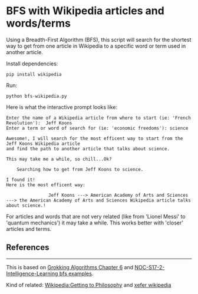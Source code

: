# BFS with Wikipedia articles and words/terms

Using a Breadth-First Algorithm (BFS), this script will search for the shortest way to get from one article in Wikipedia to a specific word or term used in another article.


Install dependencies:

`pip install wikipedia`

Run:

`python bfs-wikipedia.py`

Here is what the interactive prompt looks like:

```
Enter the name of a Wikipedia article from where to start (ie: 'French Revolution'):  Jeff Koons
Enter a term or word of search for (ie: 'economic freedoms'): science

Awesome!, I will search for the most efficent way to start from the Jeff Koons Wikipedia article
and find the path to another article that talks about science.

This may take me a while, so chill...Ok?

    Searching how to get from Jeff Koons to science.

I found it!
Here is the most efficent way:

                Jeff Koons ---> American Academy of Arts and Sciences ---> the American Academy of Arts and Sciences Wikipedia article talks about science.!
```

For articles and words that are not very related (like from 'Lionel Messi' to 'quantum mechanics') it may take a while. This works better with 'closer' articles and terms.

## References
--------

This is based on [Grokking Algorithms Chapter 6](https://manning-content.s3.amazonaws.com/download/2/656dfe9-e8fa-49ac-ac80-46584976ff49/GrokkingAlgorithms_SampleChapter6.pdf) and [NOC-S17-2-Intelligence-Learning bfs examples](https://github.com/shiffman/NOC-S17-2-Intelligence-Learning/tree/master/week1-graphs/02_bfs_oop).

Kind of related: [Wikipedia:Getting to Philosophy](https://en.wikipedia.org/wiki/Wikipedia:Getting_to_Philosophy) and [xefer wikipedia](https://xefer.com/wikipedia)
